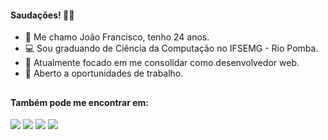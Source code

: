#### Saudações! 👋🏻
- 👤 Me chamo João Francisco, tenho 24 anos.
- 💻 Sou graduando de Ciência da Computação no IFSEMG - Rio Pomba.
- 🔭 Atualmente focado em me consolidar como desenvolvedor web.
- 💼 Aberto a oportunidades de trabalho.

##

#### Também pode me encontrar em:
<div>
  <a href="https://www.linkedin.com/in/joaofsfranco" target="_blank"><img src="https://img.shields.io/badge/-LinkedIn-%230077B5?style=for-the-badge&logo=linkedin&logoColor=white" target="_blank"></a>
  <a href="https://twitter.com/foiofranco" target="_blank"><img src="https://img.shields.io/badge/twitter-%231DA1F2.svg?&style=for-the-badge&logo=twitter&logoColor=white" target="_blank"></a>
  <a href = "mailto:joaofsfranco@gmail.com"><img src="https://img.shields.io/badge/-Gmail-%23333?style=for-the-badge&logo=gmail&logoColor=white" target="_blank"></a>
  <a href="https://www.youtube.com/channel/UCZ1w2mZGaB2PPyp3w4ooC7A" target="_blank"><img src="https://img.shields.io/badge/YouTube-FF0000?style=for-the-badge&logo=youtube&logoColor=white" target="_blank"></a>
   
